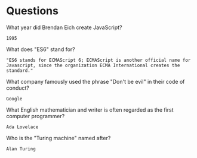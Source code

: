 # Questions

What year did Brendan Eich create JavaScript?

```
1995
```

What does "ES6" stand for?

```
"ES6 stands for ECMAScript 6; ECMAScript is another official name for Javascript, since the organization ECMA International creates the standard."
```

What company famously used the phrase "Don't be evil" in their code of conduct?

```
Google
```

What English mathematician and writer is often regarded as the first computer programmer?

```
Ada Lovelace
```

Who is the "Turing machine" named after?

```
Alan Turing
```

